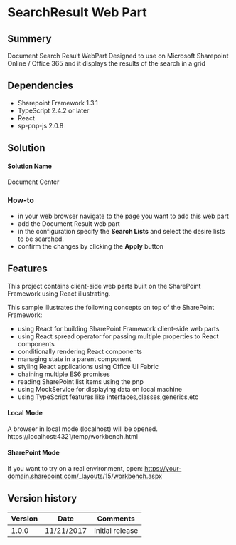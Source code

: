 # SearchResult Web Part
## Summery

Document Search Result WebPart Designed to use on Microsoft Sharepoint Online / Office 365 and it displays the results of the search in a grid

## Dependencies
* Sharepoint Framework 1.3.1
* TypeScript 2.4.2 or later
* React
* sp-pnp-js 2.0.8

## Solution

#### Solution Name
Document Center

### How-to

  * in your web browser navigate to the page you want to add this web part
  * add the Document Result web part 
  * in the configuration specify the **Search Lists** and select the desire lists to be searched.
  * confirm the changes by clicking the **Apply** button

## Features

This project contains client-side web parts built on the SharePoint Framework using React illustrating.

This sample illustrates the following concepts on top of the SharePoint Framework:

* using React for building SharePoint Framework client-side web parts
* using React spread operator for passing multiple properties to React components
* conditionally rendering React components
* managing state in a parent component
* styling React applications using Office UI Fabric
* chaining multiple ES6 promises
* reading SharePoint list items using the pnp
* using MockService for displaying data on local machine
* using TypeScript features like interfaces,classes,generics,etc

#### Local Mode
A browser in local mode (localhost) will be opened.
https://localhost:4321/temp/workbench.html

#### SharePoint Mode
If you want to try on a real environment, open:
https://your-domain.sharepoint.com/_layouts/15/workbench.aspx

## Version history

Version|    Date   |    Comments
-------|-----------|---------------
1.0.0  | 11/21/2017 |Initial release